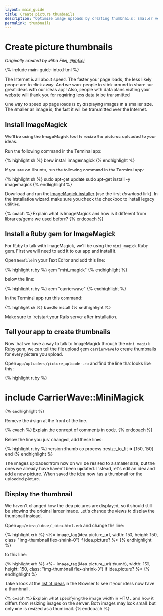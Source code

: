 ```yaml
---
layout: main_guide
title: Create picture thumbnails
description: "Optimize image uploads by creating thumbnails: smaller versions of the original file uploads."
permalink: thumbnails
---
```


# Create picture thumbnails

*Originally created by Miha Filej, [@mfilej](https://twitter.com/mfilej)*

{% include main-guide-intro.html %}

The Internet is all about speed. The faster your page loads, the less likely people are to click away. And we want people to stick around to share our great ideas with our ideas app! Also, people with data plans visiting your website will thank you for requiring less data to be transmitted.

One way to speed up page loads is by displaying images in a smaller size. The smaller an image is, the fast it will be transmitted over the Internet.

## Install ImageMagick

We'll be using the ImageMagick tool to resize the pictures uploaded to your ideas.

<div class="os-specific">
  <div class="mac">
    <p>Run the following command in the Terminal app:</p>
{% highlight sh %}
brew install imagemagick
{% endhighlight %}
  </div>
  <div class="nix">
    <p>If you are on Ubuntu, run the following command in the Terminal app:</p>
{% highlight sh %}
sudo apt-get update
sudo apt-get install -y imagemagick
{% endhighlight %}
  </div>
  <div class="win">
    <p>Download and run the <a href="https://www.imagemagick.org/script/download.php#windows">ImageMagick installer</a> (use the first <em>download</em> link). In the installation wizard, make sure you check the checkbox to install legacy utilities.</p>
  </div>
</div>

{% coach %}
Explain what is ImageMagick and how is it different from libraries/gems we used before?
{% endcoach %}

## Install a Ruby gem for ImageMagick

For Ruby to talk with ImageMagick, we'll be using the `mini_magick` Ruby gem. First we will need to add it to our app and install it.

Open `Gemfile` in your Text Editor and add this line:

{% highlight ruby %}
gem "mini_magick"
{% endhighlight %}

below the line:

{% highlight ruby %}
gem "carrierwave"
{% endhighlight %}

In the Terminal app run this command:

{% highlight sh %}
bundle install
{% endhighlight %}

Make sure to (re)start your Rails server after installation.

## Tell your app to create thumbnails

Now that we have a way to talk to ImageMagick through the `mini_magick` Ruby gem, we can tell the file upload gem `carrierwave` to create thumbnails for every picture you upload.

Open `app/uploaders/picture_uploader.rb` and find the line that looks like this:

{% highlight ruby %}
# include CarrierWave::MiniMagick
{% endhighlight %}

Remove the `#` sign at the front of the line.

{% coach %}
Explain the concept of comments in code.
{% endcoach %}

Below the line you just changed, add these lines:

{% highlight ruby %}
version :thumb do
  process :resize_to_fit => [150, 150]
end
{% endhighlight %}

The images uploaded from now on will be resized to a smaller size, but the ones we already have haven't been updated. Instead, let's edit an idea and add a new picture. When saved the idea now has a thumbnail for the uploaded picture.

## Display the thumbnail

We haven't changed how the idea pictures are displayed, so it should still be showing the original larger image. Let's change the views to display the thumbnail instead.

Open `app/views/ideas/_idea.html.erb` and change the line:

{% highlight erb %}
<%= image_tag(idea.picture_url, width: 150, height: 150, class: "img-thumbnail flex-shrink-0") if idea.picture? %>
{% endhighlight %}

to this line:

{% highlight erb %}
<%= image_tag(idea.picture_url(:thumb), width: 150, height: 150, class: "img-thumbnail flex-shrink-0") if idea.picture? %>
{% endhighlight %}

Take a look at the [list of ideas](http://localhost:3000/ideas) in the Browser to see if your ideas now have a thumbnail.

{% coach %}
Explain what specifying the image width in HTML and how it differs from resizing images on the server. Both images may look small, but only one is resized as a thumbnail.
{% endcoach %}
